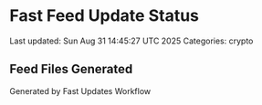 # Fast Feed Update Status
Last updated: Sun Aug 31 14:45:27 UTC 2025
Categories: crypto

## Feed Files Generated

Generated by Fast Updates Workflow
